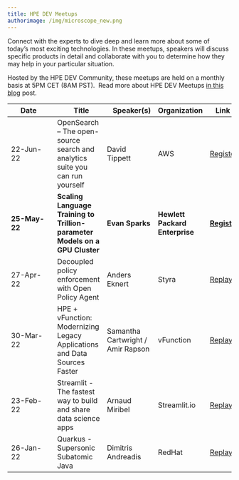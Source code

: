 ```yaml
---
title: HPE DEV Meetups
authorimage: /img/microscope_new.png
---
```

Connect with the experts to dive deep and learn more about some of today’s most exciting technologies. In these meetups, speakers will discuss specific products in detail and collaborate with you to determine how they may help in your particular situation.

Hosted by the HPE DEV Community, these meetups are held on a monthly basis at 5PM CET (8AM PST).  Read more about HPE DEV Meetups [in this blog](https://developer.hpe.com/blog/new-for-2022-hpe-dev-meetups/) post.

| &nbsp;&nbsp;&nbsp;&nbsp;&nbsp;Date&nbsp;&nbsp;&nbsp;&nbsp;&nbsp;&nbsp;&nbsp; | &nbsp;&nbsp;&nbsp;Title                                                     | &nbsp;&nbsp;&nbsp;Speaker(s)      | Organization                   | &nbsp;&nbsp;&nbsp;Link&nbsp;&nbsp;&nbsp;&nbsp;&nbsp;                                                        |
| ---------------------------------------------------------------------------- | --------------------------------------------------------------------------- | --------------------------------- | ------------------------------ | ----------------------------------------------------------------------------------------------------------- |
| 22-Jun-22                                                                    | OpenSearch – The open-source search and analytics suite you can run yourself                       | David Tippett                    | AWS                          | [Register](https://hpe.zoom.us/webinar/register/1616521724034/WN__33En3FZQAKTAI13MdwHnA) |
| **25-May-22**                                                                | **Scaling Language Training to Trillion-parameter Models on a GPU Cluster** | **Evan Sparks**                   | **Hewlett Packard Enterprise** | **[Register](https://hpe.zoom.us/webinar/register/2516496785024/WN_Tn1YIhepT2SbuendAF2K-w)**                |
| 27-Apr-22                                                                    | Decoupled policy enforcement with Open Policy Agent                         | Anders Eknert                     | Styra                          | [Replay](https://www.youtube.com/watch?v=_0XJnr8U0sU&list=PLtS6YX0YOX4f5TyRI7jUdjm7D9H4laNlF&index=1&t=15s) |
| 30-Mar-22                                                                    | HPE + vFunction: Modernizing Legacy Applications and Data Sources Faster    | Samantha Cartwright / Amir Rapson | vFunction                      | [Replay](https://www.youtube.com/watch?v=UvcyIjzml7s&list=PLtS6YX0YOX4f5TyRI7jUdjm7D9H4laNlF&index=1)       |
| 23-Feb-22                                                                    | Streamlit - The fastest way to build and share data science apps            | Arnaud Miribel                    | Streamlit.io                   | [Replay](https://youtu.be/sdgTYy3BJiM&list=PLtS6YX0YOX4f5TyRI7jUdjm7D9H4laNlF)                              |
| 26-Jan-22                                                                    | Quarkus - Supersonic Subatomic Java                                         | Dimitris Andreadis                | RedHat                         | [Replay](https://www.youtube.com/watch?v=mY1z9OC0y54&list=PLtS6YX0YOX4f5TyRI7jUdjm7D9H4laNlF)               |
